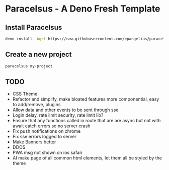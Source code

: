# Paracelsus - A Deno Fresh Template

## Install Paracelsus

```bash
deno install -Agrf https://raw.githubusercontent.com/epangelias/paracelsus/refs/heads/main/tasks/paracelsus.ts
```

## Create a new project

```bash
paracelsus my-project
```

## TODO

- CSS Theme
- Refactor and simplify, make bloated features more componential, easy to add/remove, plugins
- Allow data and other events to be sent through sse
- Login delay, rate limit security, rate limit lib?
- Ensure that any functions called in route that are are async but not with await catch errors so no server crash
- Fix push notifications on chrome
- Fix sse errors logged to server
- Make Banners better
- DDOS
- PWA msg not shown on ios safari
- AI make page of all common html elements, let them all be styled by the theme
